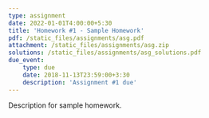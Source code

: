 ```yaml
---
type: assignment
date: 2022-01-01T4:00:00+5:30
title: 'Homework #1 - Sample Homework'
pdf: /static_files/assignments/asg.pdf
attachment: /static_files/assignments/asg.zip
solutions: /static_files/assignments/asg_solutions.pdf
due_event: 
    type: due
    date: 2018-11-13T23:59:00+3:30
    description: 'Assignment #1 due'
---
```

Description for sample homework.
